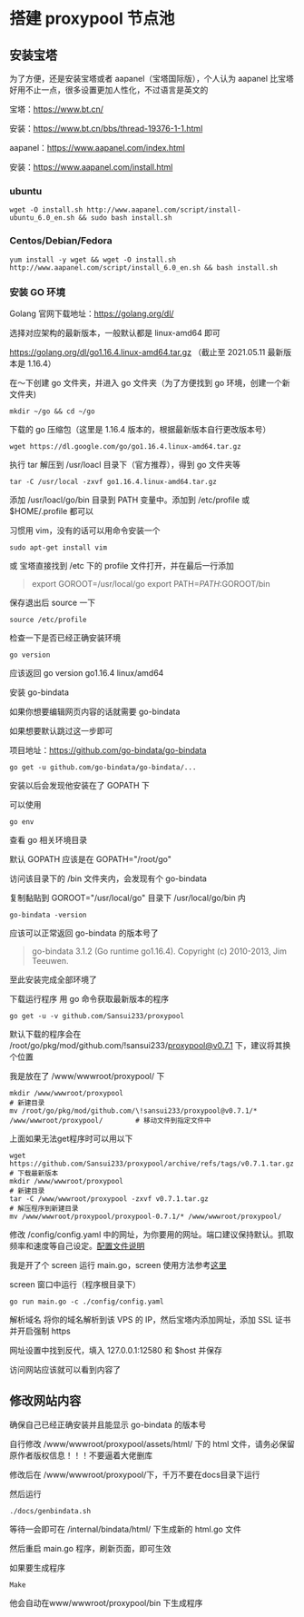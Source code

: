 ﻿# 搭建 proxypool 节点池

## 安装宝塔
为了方便，还是安装宝塔或者 aapanel（宝塔国际版），个人认为 aapanel 比宝塔好用不止一点，很多设置更加人性化，不过语言是英文的

宝塔：https://www.bt.cn/

安装：https://www.bt.cn/bbs/thread-19376-1-1.html

aapanel：https://www.aapanel.com/index.html

安装：https://www.aapanel.com/install.html

### ubuntu

```
wget -O install.sh http://www.aapanel.com/script/install-ubuntu_6.0_en.sh && sudo bash install.sh
```



### Centos/Debian/Fedora

```
yum install -y wget && wget -O install.sh http://www.aapanel.com/script/install_6.0_en.sh && bash install.sh
```



### 安装 GO 环境
Golang 官网下载地址：https://golang.org/dl/

选择对应架构的最新版本，一般默认都是 linux-amd64 即可

https://golang.org/dl/go1.16.4.linux-amd64.tar.gz （截止至 2021.05.11 最新版本是 1.16.4）

在～下创建 go 文件夹，并进入 go 文件夹（为了方便找到 go 环境，创建一个新文件夹)

```
mkdir ~/go && cd ~/go
```

下载的 go 压缩包（这里是 1.16.4 版本的，根据最新版本自行更改版本号）

```
wget https://dl.google.com/go/go1.16.4.linux-amd64.tar.gz
```

执行 tar 解压到 /usr/loacl 目录下（官方推荐），得到 go 文件夹等

```
tar -C /usr/local -zxvf go1.16.4.linux-amd64.tar.gz
```

添加 /usr/loacl/go/bin 目录到 PATH 变量中。添加到 /etc/profile 或 $HOME/.profile 都可以

习惯用 vim，没有的话可以用命令安装一个

```
sudo apt-get install vim
```

或 宝塔直接找到 /etc 下的 profile 文件打开，并在最后一行添加

> export GOROOT=/usr/local/go
> export PATH=$PATH:$GOROOT/bin

保存退出后 source 一下

```
source /etc/profile
```

检查一下是否已经正确安装环境

```
go version
```

应该返回 go version go1.16.4 linux/amd64

安装 go-bindata

如果你想要编辑网页内容的话就需要 go-bindata

如果想要默认跳过这一步即可

项目地址：https://github.com/go-bindata/go-bindata

```
go get -u github.com/go-bindata/go-bindata/...
```

安装以后会发现他安装在了 GOPATH 下

可以使用

```
go env
```

查看 go 相关环境目录

默认 GOPATH 应该是在 GOPATH="/root/go"

访问该目录下的 /bin 文件夹内，会发现有个 go-bindata

复制黏贴到 GOROOT="/usr/local/go" 目录下 /usr/local/go/bin 内

```
go-bindata -version
```

应该可以正常返回 go-bindata 的版本号了 

> go-bindata 3.1.2 (Go runtime go1.16.4). Copyright (c) 2010-2013, Jim Teeuwen.

至此安装完成全部环境了

下载运行程序
用 go 命令获取最新版本的程序  

```
go get -u -v github.com/Sansui233/proxypool 
```

默认下载的程序会在 /root/go/pkg/mod/github.com/!sansui233/proxypool@v0.7.1 下，建议将其换个位置

我是放在了 /www/wwwroot/proxypool/ 下

```
mkdir /www/wwwroot/proxypool                                                                 # 新建目录
mv /root/go/pkg/mod/github.com/\!sansui233/proxypool@v0.7.1/* /www/wwwroot/proxypool/        # 移动文件到指定文件中
```

上面如果无法get程序时可以用以下

```
wget https://github.com/Sansui233/proxypool/archive/refs/tags/v0.7.1.tar.gz    # 下载最新版本
mkdir /www/wwwroot/proxypool                                                   # 新建目录
tar -C /www/wwwroot/proxypool -zxvf v0.7.1.tar.gz                              # 解压程序到新建目录
mv /www/wwwroot/proxypool/proxypool-0.7.1/* /www/wwwroot/proxypool/            
```

修改 /config/config.yaml 中的网址，为你要用的网址。端口建议保持默认。抓取频率和速度等自己设定。[配置文件说明](https://github.com/Sansui233/proxypool/wiki/配置文件说明)

我是开了个 screen 运行 main.go，screen 使用方法参考[这里](./Linux下screen命令基本用法.md)

screen 窗口中运行（程序根目录下）

```
go run main.go -c ./config/config.yaml
```

解析域名
将你的域名解析到该 VPS 的 IP，然后宝塔内添加网址，添加 SSL 证书并开启强制 https

网址设置中找到反代，填入 127.0.0.1:12580 和 $host 并保存

访问网站应该就可以看到内容了

## 修改网站内容

确保自己已经正确安装并且能显示 go-bindata 的版本号

自行修改 /www/wwwroot/proxypool/assets/html/ 下的 html 文件，请务必保留原作者版权信息！！！不要逼着大佬删库

修改后在 /www/wwwroot/proxypool/下，千万不要在docs目录下运行

然后运行 

```
./docs/genbindata.sh 
```

等待一会即可在 /internal/bindata/html/ 下生成新的 html.go 文件

然后重启 main.go 程序，刷新页面，即可生效


如果要生成程序

```
Make 
```

他会自动在www/wwwroot/proxypool/bin 下生成程序

